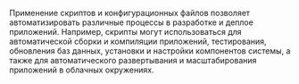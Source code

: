 Применение скриптов и конфигурационных файлов позволяет автоматизировать различные процессы в разработке и деплое приложений.
Например, скрипты могут использоваться для автоматической сборки и компиляции приложений, тестирования, обновления баз данных, 
установки и настройки компонентов системы, а также для автоматического развертывания и масштабирования приложений в облачных окружениях.
